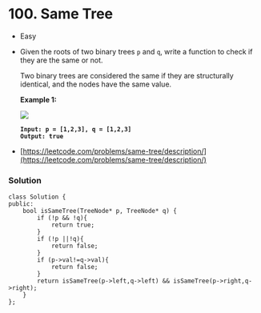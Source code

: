 # 100. Same Tree

* Easy
*   Given the roots of two binary trees `p` and `q`, write a function to check if they are the same or not.

    Two binary trees are considered the same if they are structurally identical, and the nodes have the same value.

    &#x20;

    **Example 1:**

    ![](https://assets.leetcode.com/uploads/2020/12/20/ex1.jpg)

    <pre><code><strong>Input: p = [1,2,3], q = [1,2,3]
    </strong><strong>Output: true
    </strong></code></pre>
* [https://leetcode.com/problems/same-tree/description/](https://leetcode.com/problems/same-tree/description/)

### Solution

```
class Solution {
public:
    bool isSameTree(TreeNode* p, TreeNode* q) {
        if (!p && !q){
            return true;
        }
        if (!p ||!q){
            return false;
        }
        if (p->val!=q->val){
            return false;
        }
        return isSameTree(p->left,q->left) && isSameTree(p->right,q->right);
    }
};
```
